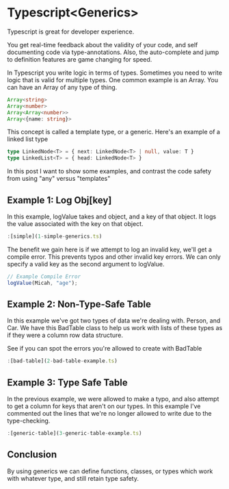 # Typescript\<Generics>

Typescript is great for developer experience. 

You get real-time feedback about the validity of your code, and self documenting code via type-annotations. Also, the auto-complete and jump to definition features are game changing for speed.


In Typescript you write logic in terms of types. Sometimes you need to write logic that is valid for multiple types. One common example is an Array. You can have an Array of any type of thing.

```typescript
Array<string>
Array<number>
Array<Array<number>>
Array<{name: string}>
```

This concept is called a template type, or a generic. Here's an example of a linked list type

```typescript
type LinkedNode<T> = { next: LinkedNode<T> | null, value: T }
type LinkedList<T> = { head: LinkedNode<T> }
```

In this post I want to show some examples, and contrast the code safety from using "any" versus "templates"

## Example 1: Log Obj[key]
In this example, logValue takes and object, and a key of that object. It logs the value associated with the key on that object.

```typescript
:[simple](1-simple-generics.ts)
```

The benefit we gain here is if we attempt to log an invalid key, we'll get a compile error. This prevents typos and other invalid key errors. We can only specify a valid key as the second argument to logValue.
```typescript
// Example Compile Error
logValue(Micah, "age");
```

## Example 2: Non-Type-Safe Table
In this example we've got two types of data we're dealing with.  Person, and Car. We have this BadTable class to help us work with lists of these types as if they were a column row data structure.

See if you can spot the errors you're allowed to create with BadTable

```typescript
:[bad-table](2-bad-table-example.ts)
```


## Example 3: Type Safe Table
In the previous example, we were allowed to make a typo, and also attempt to get a column for keys that aren't on our types. In this example I've commented out the lines that we're no longer allowed to write due to the type-checking.

```typescript
:[generic-table](3-generic-table-example.ts)
```


## Conclusion
By using generics we can define functions, classes, or types which work with whatever type, and still retain type safety.

